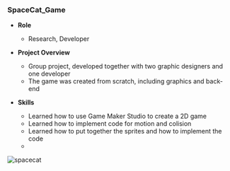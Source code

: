 ### SpaceCat_Game

- **Role**
  * Research, Developer
  
- **Project Overview**
  * Group project, developed together with two graphic designers and one developer
  * The game was created from scratch, including graphics and back-end
  
- **Skills**
  * Learned how to use Game Maker Studio to create a 2D game
  * Learned how to implement code for motion and colision
  * Learned how to put together the sprites and how to implement the code
  * 
 ![spacecat](https://cloud.githubusercontent.com/assets/8517806/17863401/5eb6489a-684e-11e6-98d1-beb15fd09b11.jpg)
